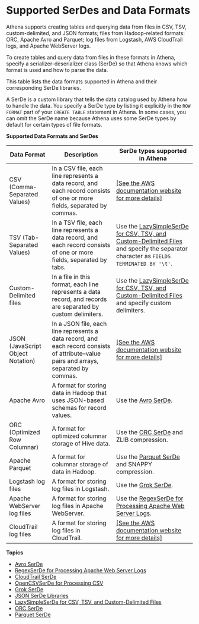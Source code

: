 # Supported SerDes and Data Formats<a name="supported-format"></a>

Athena supports creating tables and querying data from files in CSV, TSV, custom\-delimited, and JSON formats; files from Hadoop\-related formats: ORC, Apache Avro and Parquet; log files from Logstash, AWS CloudTrail logs, and Apache WebServer logs\.

To create tables and query data from files in these formats in Athena, specify a serializer\-deserializer class \(SerDe\) so that Athena knows which format is used and how to parse the data\.

This table lists the data formats supported in Athena and their corresponding SerDe libraries\.

A SerDe is a custom library that tells the data catalog used by Athena how to handle the data\. You specify a SerDe type by listing it explicitly in the `ROW FORMAT` part of your `CREATE TABLE` statement in Athena\. In some cases, you can omit the SerDe name because Athena uses some SerDe types by default for certain types of file formats\.


**Supported Data Formats and SerDes**  

| Data Format | Description | SerDe types supported in Athena | 
| --- | --- | --- | 
|  CSV \(Comma\-Separated Values\)  |  In a CSV file, each line represents a data record, and each record consists of one or more fields, separated by commas\.  |  [\[See the AWS documentation website for more details\]](http://docs.aws.amazon.com/athena/latest/ug/supported-format.html)  | 
|  TSV \(Tab\-Separated Values\)  |  In a TSV file, each line represents a data record, and each record consists of one or more fields, separated by tabs\.  |  Use the [LazySimpleSerDe for CSV, TSV, and Custom\-Delimited Files](lazy-simple-serde.md) and specify the separator character as `FIELDS TERMINATED BY '\t'`\.  | 
|  Custom\-Delimited files  |  In a file in this format, each line represents a data record, and records are separated by custom delimiters\.  |  Use the [LazySimpleSerDe for CSV, TSV, and Custom\-Delimited Files](lazy-simple-serde.md) and specify custom delimiters\.  | 
|  JSON \(JavaScript Object Notation\)  |  In a JSON file, each line represents a data record, and each record consists of attribute–value pairs and arrays, separated by commas\.  |  [\[See the AWS documentation website for more details\]](http://docs.aws.amazon.com/athena/latest/ug/supported-format.html)  | 
|  Apache Avro  |  A format for storing data in Hadoop that uses JSON\-based schemas for record values\.  |  Use the [Avro SerDe](avro.md)\.  | 
|  ORC \(Optimized Row Columnar\)  |  A format for optimized columnar storage of Hive data\.  |  Use the [ORC SerDe](orc.md) and ZLIB compression\.  | 
|  Apache Parquet  |  A format for columnar storage of data in Hadoop\.  |  Use the [Parquet SerDe](parquet.md) and SNAPPY compression\.  | 
|  Logstash log files  |  A format for storing log files in Logstash\.  |  Use the [Grok SerDe](grok.md)\.  | 
|  Apache WebServer log files  |  A format for storing log files in Apache WebServer\.  |  Use the [RegexSerDe for Processing Apache Web Server Logs](apache.md)\.  | 
|  CloudTrail log files  |  A format for storing log files in CloudTrail\.  |  [\[See the AWS documentation website for more details\]](http://docs.aws.amazon.com/athena/latest/ug/supported-format.html)  | 

**Topics**
+ [Avro SerDe](avro.md)
+ [RegexSerDe for Processing Apache Web Server Logs](apache.md)
+ [CloudTrail SerDe](cloudtrail.md)
+ [OpenCSVSerDe for Processing CSV](csv.md)
+ [Grok SerDe](grok.md)
+ [JSON SerDe Libraries](json.md)
+ [LazySimpleSerDe for CSV, TSV, and Custom\-Delimited Files](lazy-simple-serde.md)
+ [ORC SerDe](orc.md)
+ [Parquet SerDe](parquet.md)